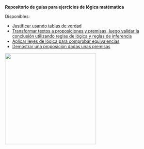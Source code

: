 **Repositorio de guías para ejercicios de lógica matématica**

Disponibles:

- [Justificar usando tablas de verdad](https://github.com/AxelAV95/LogicaMatematica/blob/main/Justificar%20usando%20tablas%20de%20verdad.md)
- [Transformar textos a proposiciones y premisas, luego validar la conclusión utilizando reglas de lógica y reglas de inferencia](https://github.com/AxelAV95/LogicaMatematica/blob/main/Transformar%20textos%20a%20proposiciones%20y%20premisas%2C%20luego%20validar%20la%20conclusi%C3%B3n%20utilizando%20reglas%20de%20l%C3%B3gica%20y%20reglas%20de%20inferencia.md)
- [Aplicar leyes de lógica para comprobar equivalencias](https://github.com/AxelAV95/LogicaMatematica/blob/main/Demostrar%20una%20proposici%C3%B3n%20dadas%20unas%20premisas.md)
- [Demostrar una proposición dadas unas premisas](https://github.com/AxelAV95/LogicaMatematica/blob/main/Demostrar%20una%20proposici%C3%B3n%20dadas%20unas%20premisas.md)

<img src="https://github.com/user-attachments/assets/abe6deed-dd2e-49ad-8cb7-c75e97eed03b" width="300">


